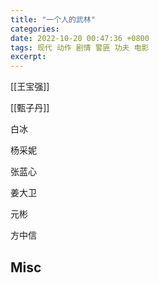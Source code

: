 ```yaml
---
title: "一个人的武林"
categories: 
date: 2022-10-20 00:47:36 +0800
tags: 现代 动作 剧情 警匪 功夫 电影
excerpt: 
---
```






[[王宝强]]

[[甄子丹]]

白冰

杨采妮

张蓝心

姜大卫

元彬

方中信


## Misc


